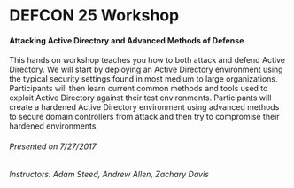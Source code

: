 # DEFCON 25 Workshop
#### Attacking Active Directory and Advanced Methods of Defense
This hands on workshop teaches you how to both attack and defend Active Directory. We will start by deploying an Active Directory environment using the typical security settings found in most medium to large organizations. Participants will then learn current common methods and tools used to exploit Active Directory against their test environments. Participants will create a hardened Active Directory environment using advanced methods to secure domain controllers from attack and then try to compromise their hardened environments.

###### Presented on 7/27/2017
###### Instructors: Adam Steed, Andrew Allen, Zachary Davis

